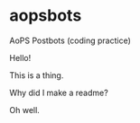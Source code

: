 # aopsbots
AoPS Postbots (coding practice)


Hello!

This is a thing.

Why did I make a readme?

Oh well.
